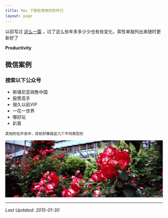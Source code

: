 ```yaml
---
title: Mac 下那些常用的软件们
layout: page
---
```


以前写过 [这么一篇](/2011/08/24/the-great-softwares-on-mac.html) ，过了这么些年多多少少也有些变化，索性单独列出来随时更新好了

**Productivity**

## 微信案例
### 搜索以下公众号
- 斯堪尼亚销售中国
- 股票高手
- 很久以前VIP
- 一花一世界
- 哪好玩
- 趴客

```
其他的在开发中，目前好像就这几个不同类型的
```

![img01][1]


  [1]: /media/files/2012/06/08/rose-2.jpg  

---
_Last Updated: 2015-01-30_